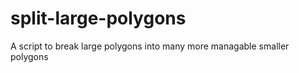 split-large-polygons
====================

A script to break large polygons into many more managable smaller polygons
